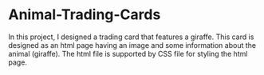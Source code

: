 # Animal-Trading-Cards

In this project, I designed a trading card that features a giraffe. This card is designed as an html page having 
an image and some information about the animal (giraffe). The html file is supported by CSS file for styling the 
html page.
